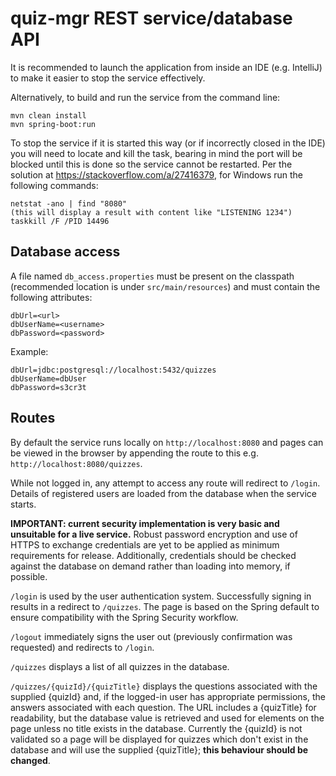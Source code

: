 # quiz-mgr REST service/database API

It is recommended to launch the application from inside an IDE (e.g. IntelliJ) to make it easier to stop the service effectively.

Alternatively, to build and run the service from the command line:

```
mvn clean install
mvn spring-boot:run
```

To stop the service if it is started this way (or if incorrectly closed in the IDE) you will need to locate and kill the task, bearing in mind the port will be blocked until this is done so the service cannot be restarted. Per the solution at https://stackoverflow.com/a/27416379, for Windows run the following commands:

```
netstat -ano | find "8080"
(this will display a result with content like "LISTENING 1234")
taskkill /F /PID 14496
```

## Database access

A file named `db_access.properties` must be present on the classpath (recommended location is under `src/main/resources`) and must contain the following attributes:
```
dbUrl=<url>
dbUserName=<username>
dbPassword=<password>
```

Example:
```
dbUrl=jdbc:postgresql://localhost:5432/quizzes
dbUserName=dbUser
dbPassword=s3cr3t
```

## Routes

By default the service runs locally on `http://localhost:8080` and pages can be viewed in the browser by appending the route to this e.g. `http://localhost:8080/quizzes`.

While not logged in, any attempt to access any route will redirect to `/login`. Details of registered users are loaded from the database when the service starts.

**IMPORTANT: current security implementation is very basic and unsuitable for a live service.** Robust password encryption and use of HTTPS to exchange credentials are yet to be applied as minimum requirements for release. Additionally, credentials should be checked against the database on demand rather than loading into memory, if possible.

`/login` is used by the user authentication system. Successfully signing in results in a redirect to `/quizzes`. The page is based on the Spring default to ensure compatibility with the Spring Security workflow.

`/logout` immediately signs the user out (previously confirmation was requested) and redirects to `/login`.

`/quizzes` displays a list of all quizzes in the database.

`/quizzes/{quizId}/{quizTitle}` displays the questions associated with the supplied {quizId} and, if the logged-in user has appropriate permissions, the answers associated with each question. The URL includes a {quizTitle} for readability, but the database value is retrieved and used for elements on the page unless no title exists in the database. Currently the {quizId} is not validated so a page will be displayed for quizzes which don't exist in the database and will use the supplied {quizTitle}; **this behaviour should be changed**.
